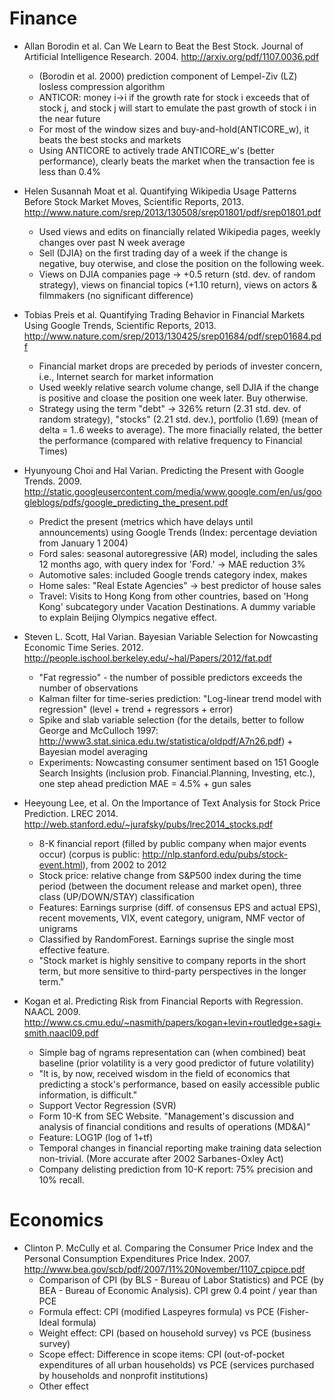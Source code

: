 Finance
=======

* Allan Borodin et al. Can We Learn to Beat the Best Stock. Journal of Artificial Intelligence Research. 2004. http://arxiv.org/pdf/1107.0036.pdf
    - (Borodin et al. 2000) prediction component of Lempel-Ziv (LZ) losless compression algorithm
    - ANTICOR: money i->i if the growth rate for stock i exceeds that of stock j, and stock j will start to emulate the past growth of stock i in the near future
    - For most of the window sizes and buy-and-hold(ANTICORE_w), it beats the best stocks and markets
    - Using ANTICORE to actively trade ANTICORE_w's (better performance), clearly beats the market when the transaction fee is less than 0.4%


* Helen Susannah Moat et al. Quantifying Wikipedia Usage Patterns Before Stock Market Moves, Scientific Reports, 2013. http://www.nature.com/srep/2013/130508/srep01801/pdf/srep01801.pdf
    - Used views and edits on financially related Wikipedia pages, weekly changes over past N week average
    - Sell (DJIA) on the first trading day of a week if the change is negative, buy oterwise, and close the position on the following week.
    - Views on DJIA companies page -> +0.5 return (std. dev. of random strategy), views on financial topics (+1.10 return), views on actors & filmmakers (no significant difference)

* Tobias Preis et al. Quantifying Trading Behavior in Financial Markets Using Google Trends, Scientific Reports, 2013. http://www.nature.com/srep/2013/130425/srep01684/pdf/srep01684.pdf
    - Financial market drops are preceded by periods of invester concern, i.e., Internet search for market information
    - Used weekly relative search volume change, sell DJIA if the change is positive and cloase the position one week later. Buy otherwise.
    - Strategy using the term "debt" -> 326% return (2.31 std. dev. of random strategy), "stocks" (2.21 std. dev.), portfolio (1.69) (mean of delta = 1..6 weeks to average). The more finacially related, the better the performance (compared with relative frequency to Financial Times)

* Hyunyoung Choi and Hal Varian. Predicting the Present with Google Trends. 2009. http://static.googleusercontent.com/media/www.google.com/en/us/googleblogs/pdfs/google_predicting_the_present.pdf
    - Predict the present (metrics which have delays until announcements) using Google Trends (Index: percentage deviation from January 1 2004)
    - Ford sales: seasonal autoregressive (AR) model, including the sales 12 months ago, with query index for 'Ford.' -> MAE reduction 3%
    - Automotive sales: included Google trends category index, makes
    - Home sales: "Real Estate Agencies" -> best predictor of house sales
    - Travel: Visits to Hong Kong from other countries, based on 'Hong Kong' subcategory under Vacation Destinations. A dummy variable to explain Beijing Olympics negative effect.

* Steven L. Scott, Hal Varian. Bayesian Variable Selection for Nowcasting Economic Time Series. 2012. http://people.ischool.berkeley.edu/~hal/Papers/2012/fat.pdf
    - "Fat regressio" - the number of possible predictors exceeds the number of observations
    - Kalman filter for time-series prediction: "Log-linear trend model with regression" (level + trend + regressors + error)
    - Spike and slab variable selection (for the details, better to follow George and McCulloch 1997: http://www3.stat.sinica.edu.tw/statistica/oldpdf/A7n26.pdf) + Bayesian model averaging
    - Experiments: Nowcasting consumer sentiment based on 151 Google Search Insights (inclusion prob. Financial.Planning, Investing, etc.), one step ahead prediction MAE = 4.5% + gun sales

* Heeyoung Lee, et al. On the Importance of Text Analysis for Stock Price Prediction. LREC 2014. http://web.stanford.edu/~jurafsky/pubs/lrec2014_stocks.pdf
    - 8-K financial report (filled by public company when major events occur) (corpus is public: http://nlp.stanford.edu/pubs/stock-event.html), from 2002 to 2012
    - Stock price: relative change from S&P500 index during the time period (between the document release and market open), three class (UP/DOWN/STAY) classification
    - Features: Earnings surprise (diff. of consensus EPS and actual EPS), recent movements, VIX, event category, unigram, NMF vector of unigrams
    - Classified by RandomForest. Earnings suprise the single most effective feature.
    - "Stock market is highly sensitive to company reports in the short term, but more sensitive to third-party perspectives in the longer term."

* Kogan et al. Predicting Risk from Financial Reports with Regression. NAACL 2009. http://www.cs.cmu.edu/~nasmith/papers/kogan+levin+routledge+sagi+smith.naacl09.pdf
  - Simple bag of ngrams representation can (when combined) beat baseline (prior volatility is a very good predictor of future volatility)
  - "It is, by now, received wisdom in the field of economics that predicting a stock's performance, based on easily accessible public information, is difficult."
  - Support Vector Regression (SVR)
  - Form 10-K from SEC Website. "Management's discussion and analysis of financial conditions and results of operations (MD&A)"
  - Feature: LOG1P (log of 1+tf)
  - Temporal changes in financial reporting make training data selection non-trivial. (More accurate after 2002 Sarbanes-Oxley Act)
  - Company delisting prediction from 10-K report: 75% precision and 10% recall.

Economics
=========

* Clinton P. McCully et al. Comparing the Consumer Price Index and the Personal Consumption Expenditures Price Index. 2007. http://www.bea.gov/scb/pdf/2007/11%20November/1107_cpipce.pdf
    - Comparison of CPI (by BLS - Bureau of Labor Statistics) and PCE (by BEA - Bureau of Economic Analysis). CPI grew 0.4 point / year than PCE
    - Formula effect: CPI (modified Laspeyres formula) vs PCE (Fisher-Ideal formula)
    - Weight effect: CPI (based on household survey) vs PCE (business survey)
    - Scope effect: Difference in scope items: CPI (out-of-pocket expenditures of all urban households) vs PCE (services purchased by households and nonprofit institutions)
    - Other effect
